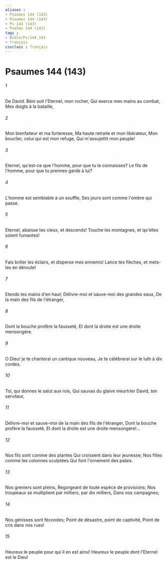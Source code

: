 ```yaml
---
aliases : 
- Psaumes 144 (143)
- Psaumes 144 (143)
- Ps 144 (143)
- Psalms 144 (143)
tags : 
- Bible/Ps/144_143
- français
cssclass : français
---
```


# Psaumes 144 (143)

###### 1
De David. Béni soit l'Eternel, mon rocher, Qui exerce mes mains au combat, Mes doigts à la bataille,
###### 2
Mon bienfaiteur et ma forteresse, Ma haute retraite et mon libérateur, Mon bouclier, celui qui est mon refuge, Qui m'assujettit mon peuple!
###### 3
Eternel, qu'est-ce que l'homme, pour que tu le connaisses? Le fils de l'homme, pour que tu prennes garde à lui?
###### 4
L'homme est semblable à un souffle, Ses jours sont comme l'ombre qui passe.
###### 5
Eternel, abaisse tes cieux, et descends! Touche les montagnes, et qu'elles soient fumantes!
###### 6
Fais briller les éclairs, et disperse mes ennemis! Lance tes flèches, et mets-les en déroute!
###### 7
Etends tes mains d'en haut; Délivre-moi et sauve-moi des grandes eaux, De la main des fils de l'étranger,
###### 8
Dont la bouche profère la fausseté, Et dont la droite est une droite mensongère.
###### 9
O Dieu! je te chanterai un cantique nouveau, Je te célébrerai sur le luth à dix cordes.
###### 10
Toi, qui donnes le salut aux rois, Qui sauvas du glaive meurtrier David, ton serviteur,
###### 11
Délivre-moi et sauve-moi de la main des fils de l'étranger, Dont la bouche profère la fausseté, Et dont la droite est une droite mensongère!...
###### 12
Nos fils sont comme des plantes Qui croissent dans leur jeunesse; Nos filles comme les colonnes sculptées Qui font l'ornement des palais.
###### 13
Nos greniers sont pleins, Regorgeant de toute espèce de provisions; Nos troupeaux se multiplient par milliers, par dix milliers, Dans nos campagnes;
###### 14
Nos génisses sont fécondes; Point de désastre, point de captivité, Point de cris dans nos rues!
###### 15
Heureux le peuple pour qui il en est ainsi! Heureux le peuple dont l'Eternel est le Dieu!

